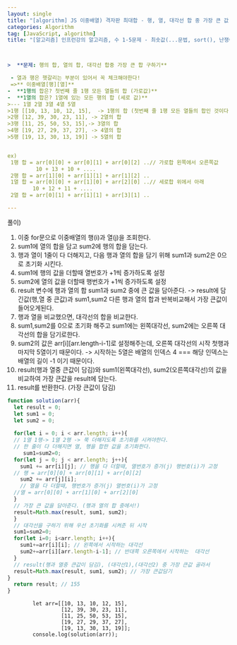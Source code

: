 ```yaml
---
layout: single
title: "[algorithm] JS 이중배열) 격자판 최대합 - 행, 열, 대각선 합 중 가장 큰 값 구하기"
categories: Algorithm
tag: [JavaScript, algorithm]
title: "[알고리즘] 인프런강의 알고리즘, 수 1-5문제 - 최솟값(...문법, sort(), 난쟁이 키합(조합) splice활용!"



>  **문제: 행의 합, 열의 합, 대각선 합중 가장 큰 합 구하기**

 - 열과 행은 헷갈리는 부분이 있어서 꼭 체크해야한다!
 =>** 이중배열[행][열]**
-  **1행의 합은? 첫번째 줄 1행 모든 열들의 합 (가로값)**
-  **1열의 합은? 1열에 있는 모든 행의 합 (세로 값)**
>--- 1열 2열 3열 4열 5열
>1행 [[10, 13, 10, 12, 15],  -> 1행의 합 (첫번째 줄 1행 모든 열들의 합인 것이다!)
>2행 [12, 39, 30, 23, 11], -> 2열의 합
>3행 [11, 25, 50, 53, 15],-> 3열의 합
>4행 [19, 27, 29, 37, 27], -> 4열의 합
>5행 [19, 13, 30, 13, 19]] -> 5열의 합


ex) 
 1행 합 = arr[0][0] + arr[0][1] + arr[0][2] ..// 가로합 왼쪽에서 오른쪽값
         10 + 13 + 10 + ....
 2행 합 = arr[1][0] + arr[1][1] + arr[1][2] ..
 1열 합 = arr[0][0] + arr[1][0] + arr[2][0] ..// 세로합 위에서 아래
 		10 + 12 + 11 + ....
 2열 합 = arr[0][1] + arr[1][1] + arr[3][1] ..

---
```

풀이) 
1. 이중 for문으로 이중배열의 행(i)과 열(j)을 조회한다.
2. sum1에 열의 합을 담고 sum2에 행의 합을 담는다.
3. 행과 열이 1줄이 다 더해지고, 다음 행과 열의 합을 담기 위해 sum1과 sum2은 0으로 초기화 시킨다.
4. sum1에 행의 값을 더할때 열번호가 +1씩 증가하도록 설정 
5. sum2에 열의 값을 더할때 행번호가 +1씩 증가하도록 설정
6. result 변수에 행과 열의 합 sum1과 sum2 중에 큰 값을 담아준다.
 -> result에 담긴값(행,열 중 큰값)과 sum1,sum2 다른 행과 열의 합과 반복비교해서 가장 큰값이 들어오게된다.
7. 행과 열을 비교했으면, 대각선의 합을 비교한다.
8. sum1,sum2를 0으로 초기화 해주고 sum1에는 왼쪽대각선, sum2에는 오른쪽 대각선의 합을 담기로한다.
9. sum2의 값은 arr[i][arr.length-i-1]로 설정해주는데, 오른쪽 대각선의 시작 첫행과 마지막 5열이기 때문이다.
 -> 시작하는 5열은 배열의 인덱스 4 === 해당 인덱스는 배열의 길이 -1 이기 때문이다.
10. result(행과 열중 큰값이 담김)와  sum1(왼쪽대각선), sum2(오른쪽대각선)의 값을 비교하여 가장 큰값을 result에 담는다.
11. result를 반환한다. (가장 큰값이 담김) 
```js
function solution(arr){  
  let result = 0;
  let sum1 = 0; 
  let sum2 = 0; 
  
  for(let i = 0; i < arr.length; i++){
  // 1열 1행-> 1열 2행 -> 쭉 더해지도록 초기화를 시켜야한다.
  // 한 줄이 다 더해지면 열, 행을 합한 값을 초기화한다.
 	 sum1=sum2=0;
  for(let j = 0; j < arr.length; j++){
  	sum1 += arr[i][j]; // 행을 다 더할때, 열번호가 증가(j) 행번호(i)가 고정
  // 행 = arr[0][0] + arr[0][1] + arr[0][2]
  	sum2 += arr[j][i];
    // 열을 다 더할때, 행번호가 증가(j) 열번호(i)가 고정
  //열 = arr[0][0] + arr[1][0] + arr[2][0] 
  } 
  // 가장 큰 값을 담아준다. (행과 열의 합 중에서!)
  result=Math.max(result, sum1, sum2); 
  } 
  // 대각선을 구하기 위해 우선 초기화를 시켜준 뒤 시작
  sum1=sum2=0;
  for(let i=0; i<arr.length; i++){
  	sum1+=arr[i][i]; // 왼쪽에서 시작하는 대각선 
    sum2+=arr[i][arr.length-i-1]; // 반대쪽 오른쪽에서 시작하는  대각선 
  }
  // result(행과 열중 큰값이 담김), (대각선1),(대각선2) 중 가장 큰값 골라서
  result=Math.max(result, sum1, sum2); // 가장 큰값담기
}
  return result; // 155            
}
```

            let arr=[[10, 13, 10, 12, 15], 
                     [12, 39, 30, 23, 11],
                     [11, 25, 50, 53, 15],
                     [19, 27, 29, 37, 27],
                     [19, 13, 30, 13, 19]];
            console.log(solution(arr));
